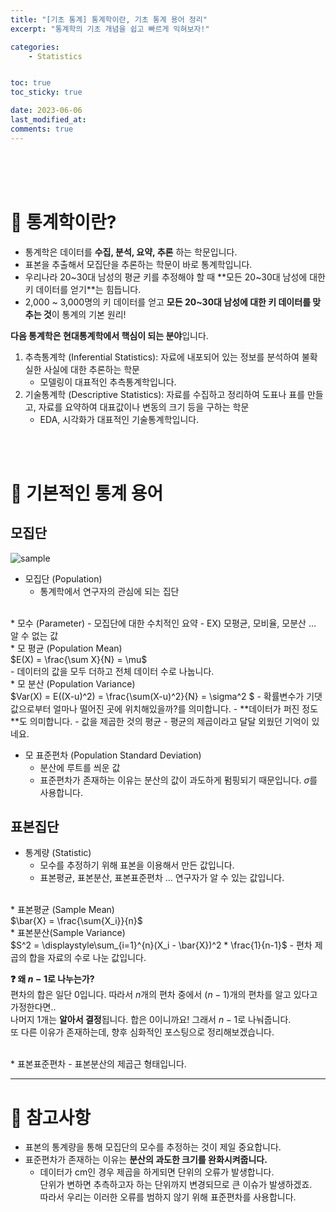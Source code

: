 ```yaml
---
title: "[기초 통계] 통계학이란, 기초 통계 용어 정리"
excerpt: "통계학의 기초 개념을 쉽고 빠르게 익혀보자!"

categories:
    - Statistics


toc: true
toc_sticky: true

date: 2023-06-06
last_modified_at: 
comments: true
---
```


<br><br><br>
# 📍 통계학이란?
- 통계학은 데이터를 **수집, 분석, 요약, 추론** 하는 학문입니다.
- 표본을 추출해서 모집단을 추론하는 학문이 바로 통계학입니다.
- 우리나라 20~30대 남성의 평균 키를 추정해야 할 때 **모든 20~30대 남성에 대한 키 데이터를 얻기**는 힘듭니다.<br>
- 2,000 ~ 3,000명의 키 데이터를 얻고 **모든 20~30대 남성에 대한 키 데이터를 맞추는 것**이 통계의 기본 원리!

**다음 통계학은 현대통계학에서 핵심이 되는 분야**입니다.<br>
1. 추측통계학 (Inferential Statistics): 자료에 내포되어 있는 정보를 분석하여 불확실한 사실에 대한 추론하는 학문
    - 모델링이 대표적인 추측통계학입니다.
2. 기술통계학 (Descriptive Statistics): 자료를 수집하고 정리하여 도표나 표를 만들고, 자료를 요약하여 대표값이나 변동의 크기 등을 구하는 학문
    - EDA, 시각화가 대표적인 기술통계학입니다.

<br><br>
# 📍 기본적인 통계 용어

## 모집단
![sample](https://github.com/0530hwi/0530hwi.github.io/assets/86516594/0f874167-e2b0-496d-8120-0703fcdf9889)


* 모집단 (Population)
    - 통계학에서 연구자의 관심에 되는 집단

<br>
* 모수 (Parameter)
    - 모집단에 대한 수치적인 요약
    - EX) 모평균, 모비율, 모분산 ... 알 수 없는 값

<br>
* 모 평균 (Population Mean)<br>
$E(X) = \frac{\sum X}{N} = \mu$ <br>
    - 데이터의 값을 모두 더하고 전체 데이터 수로 나눕니다.

<br>
* 모 분산 (Population Variance)<br>
$Var(X) = E((X-u)^2) = \frac{\sum(X-u)^2}{N} = \sigma^2 $ 
    - 확률변수가 기댓값으로부터 얼마나 떨어진 곳에 위치해있을까?를 의미합니다.
    - **데이터가 퍼진 정도**도 의미합니다.
    - 값을 제곱한 것의 평균 - 평균의 제곱이라고 달달 외웠던 기억이 있네요.
    

* 모 표준편차 (Population Standard Deviation)<br>
    - 분산에 루트를 씌운 값
    - 표준편차가 존재하는 이유는 분산의 값이 과도하게 펌핑되기 때문입니다.
$\sigma$를 사용합니다.

## 표본집단
* 통계량 (Statistic)
    - 모수를 추정하기 위해 표본을 이용해서 만든 값입니다.
    - 표본평균, 표본분산, 표본표준편차 ... 연구자가 알 수 있는 값입니다.

<br>
* 표본평균 (Sample Mean)<br>
$\bar{X} = \frac{\sum{X_i}}{n}$

<br>
* 표본분산(Sample Variance)<br>
$S^2 = \displaystyle\sum_{i=1}^{n}(X_i - \bar{X})^2 * \frac{1}{n-1}$
    - 편차 제곱의 합을 자료의 수로 나눈 값입니다.

**❓ 왜 $n-1$로 나누는가?**<br>
편차의 합은 일단 0입니다. 따라서 $n$개의 편차 중에서 $(n-1)$개의 편차를 알고 있다고 가정한다면.. <br>나머지 1개는 **알아서 결정**됩니다. 합은 0이니까요! 그래서 $n-1$로 나눠줍니다. <br>
또 다른 이유가 존재하는데, 향후 심화적인 포스팅으로 정리해보겠습니다.

<br>
* 표본표준편차
    - 표본분산의 제곱근 형태입니다.

---

# 📍 참고사항
* 표본의 통계량을 통해 모집단의 모수를 추정하는 것이 제일 중요합니다.
* 표준편차가 존재하는 이유는 **분산의 과도한 크기를 완화시켜줍니다.**
    - 데이터가 cm인 경우 제곱을 하게되면 단위의 오류가 발생합니다.<br>단위가 변하면 추측하고자 하는 단위까지 변경되므로 큰 이슈가 발생하겠죠.<br> 따라서 우리는 이러한 오류를 범하지 않기 위해 표준편차를 사용합니다.
